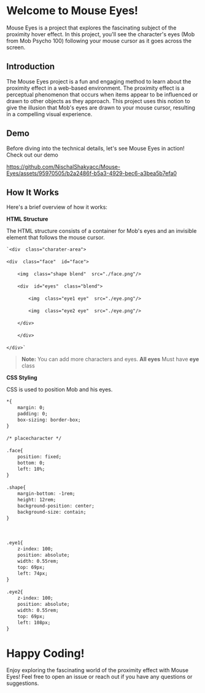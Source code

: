 # Welcome to Mouse Eyes!
Mouse Eyes is a project that explores the fascinating subject of the proximity hover effect. In this project, you'll see the character's eyes (Mob from Mob Psycho 100) following your mouse cursor as it goes across the screen.

## Introduction
The Mouse Eyes project is a fun and engaging method to learn about the proximity effect in a web-based environment. The proximity effect is a perceptual phenomenon that occurs when items appear to be influenced or drawn to other objects as they approach. This project uses this notion to give the illusion that Mob's eyes are drawn to your mouse cursor, resulting in a compelling visual experience.

## Demo
Before diving into the technical details, let's see Mouse Eyes in action! Check out our demo



https://github.com/NischalShakyacc/Mouse-Eyes/assets/95970505/b2a2486f-b5a3-4929-bec6-a3bea5b7efa0




## How It Works
Here's a brief overview of how it works:

 **HTML Structure**
    
The HTML structure consists of a container for Mob's eyes and an invisible element that follows the mouse cursor.
    
    `<div  class="charater-area">

	<div  class="face"  id="face">

		<img  class="shape blend"  src="./face.png"/>

		<div  id="eyes"  class="blend">

			<img  class="eye1 eye"  src="./eye.png"/>

			<img  class="eye2 eye"  src="./eye.png"/>

		</div>

		</div>

	</div>`
	
> **Note:** You can add more characters and eyes. **All eyes** Must have **eye** class
> 
**CSS Styling**

CSS is used to position Mob and his eyes.

	*{
		margin: 0;
		padding: 0;
		box-sizing: border-box;
	}

	/* placecharacter */

	.face{
		position: fixed;
		bottom: 0;
		left: 10%;
	}

	.shape{
		margin-bottom: -1rem;
		height: 12rem;
		background-position: center;
		background-size: contain;
	}



	.eye1{
		z-index: 100;
		position: absolute;
		width: 0.55rem;
		top: 69px;
		left: 74px;
	}

	.eye2{
		z-index: 100;
		position: absolute;
		width: 0.55rem;
		top: 69px;
		left: 108px;
	}

# Happy Coding!

Enjoy exploring the fascinating world of the proximity effect with Mouse Eyes! Feel free to open an issue or reach out if you have any questions or suggestions.

